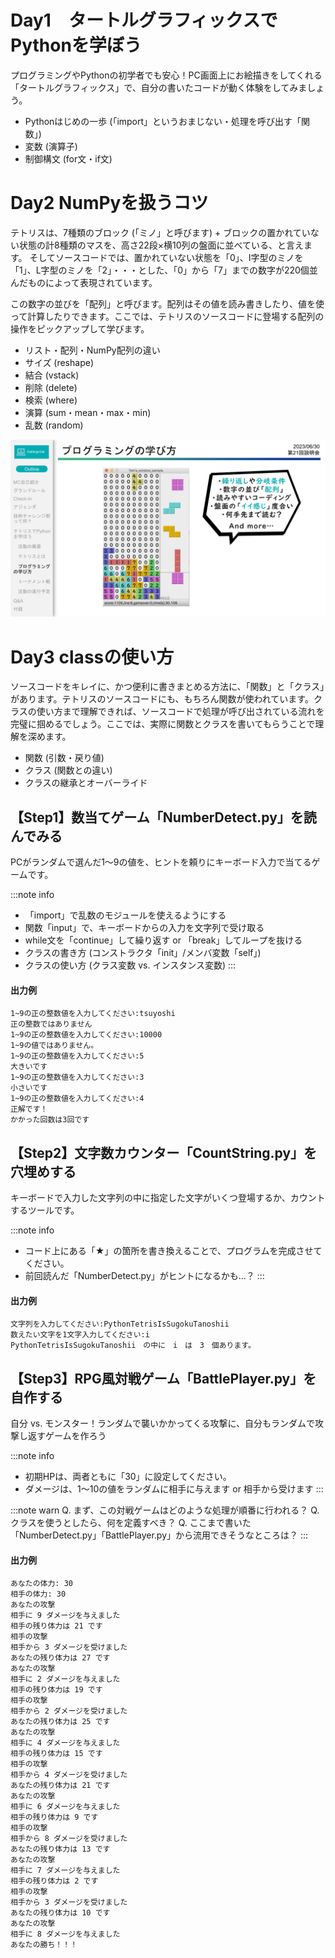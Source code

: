 # Day1　タートルグラフィックスでPythonを学ぼう
プログラミングやPythonの初学者でも安心！PC画面上にお絵描きをしてくれる「タートルグラフィックス」で、自分の書いたコードが動く体験をしてみましょう。
- Pythonはじめの一歩 (「import」というおまじない・処理を呼び出す「関数」)
- 変数 (演算子)
- 制御構文 (for文・if文)


# Day2 NumPyを扱うコツ
テトリスは、7種類のブロック (「ミノ」と呼びます) + ブロックの置かれていない状態の計8種類のマスを、高さ22段×横10列の盤面に並べている、と言えます。
そしてソースコードでは、置かれていない状態を「0」、I字型のミノを「1」、L字型のミノを「2」・・・とした、「0」から「7」までの数字が220個並んだものによって表現されています。

この数字の並びを「配列」と呼びます。配列はその値を読み書きしたり、値を使って計算したりできます。ここでは、テトリスのソースコードに登場する配列の操作をピックアップして学びます。
- リスト・配列・NumPy配列の違い
- サイズ (reshape)
- 結合 (vstack)
- 削除 (delete)
- 検索 (where)
- 演算 (sum・mean・max・min)
- 乱数 (random)

![説明会スライドp.12](/PythonTetris_p12.png)


# Day3 classの使い方
ソースコードをキレイに、かつ便利に書きまとめる方法に、「関数」と「クラス」があります。テトリスのソースコードにも、もちろん関数が使われています。クラスの使い方まで理解できれば、ソースコードで処理が呼び出されている流れを完璧に掴めるでしょう。ここでは、実際に関数とクラスを書いてもらうことで理解を深めます。
- 関数 (引数・戻り値)
- クラス (関数との違い)
- クラスの継承とオーバーライド


## 【Step1】数当てゲーム「NumberDetect.py」を読んでみる
PCがランダムで選んだ1〜9の値を、ヒントを頼りにキーボード入力で当てるゲームです。

:::note info
- 「import」で乱数のモジュールを使えるようにする
- 関数「input」で、キーボードからの入力を文字列で受け取る
- while文を「continue」して繰り返す or 「break」してループを抜ける
- クラスの書き方 (コンストラクタ「init」/メンバ変数「self」)
- クラスの使い方 (クラス変数 vs. インスタンス変数)
:::

#### 出力例
```
1~9の正の整数値を入力してください:tsuyoshi
正の整数ではありません
1~9の正の整数値を入力してください:10000
1~9の値ではありません。
1~9の正の整数値を入力してください:5
大きいです
1~9の正の整数値を入力してください:3
小さいです
1~9の正の整数値を入力してください:4
正解です！
かかった回数は3回です
```


## 【Step2】文字数カウンター「CountString.py」を穴埋めする
キーボードで入力した文字列の中に指定した文字がいくつ登場するか、カウントするツールです。

:::note info
- コード上にある「★」の箇所を書き換えることで、プログラムを完成させてください。
- 前回読んだ「NumberDetect.py」がヒントになるかも…？
:::

#### 出力例
```
文字列を入力してください:PythonTetrisIsSugokuTanoshii
数えたい文字を1文字入力してください:i
PythonTetrisIsSugokuTanoshii　の中に　i　は　3　個あります。
```

## 【Step3】RPG風対戦ゲーム「BattlePlayer.py」を自作する
自分 vs. モンスター！ランダムで襲いかかってくる攻撃に、自分もランダムで攻撃し返すゲームを作ろう

:::note info
- 初期HPは、両者ともに「30」に設定してください。
- ダメージは、1〜10の値をランダムに相手に与えます or 相手から受けます
:::

:::note warn
Q. まず、この対戦ゲームはどのような処理が順番に行われる？
Q. クラスを使うとしたら、何を定義すべき？
Q. ここまで書いた「NumberDetect.py」「BattlePlayer.py」から流用できそうなところは？
:::

#### 出力例
```
あなたの体力: 30
相手の体力: 30
あなたの攻撃
相手に 9 ダメージを与えました
相手の残り体力は 21 です
相手の攻撃
相手から 3 ダメージを受けました
あなたの残り体力は 27 です
あなたの攻撃
相手に 2 ダメージを与えました
相手の残り体力は 19 です
相手の攻撃
相手から 2 ダメージを受けました
あなたの残り体力は 25 です
あなたの攻撃
相手に 4 ダメージを与えました
相手の残り体力は 15 です
相手の攻撃
相手から 4 ダメージを受けました
あなたの残り体力は 21 です
あなたの攻撃
相手に 6 ダメージを与えました
相手の残り体力は 9 です
相手の攻撃
相手から 8 ダメージを受けました
あなたの残り体力は 13 です
あなたの攻撃
相手に 7 ダメージを与えました
相手の残り体力は 2 です
相手の攻撃
相手から 3 ダメージを受けました
あなたの残り体力は 10 です
あなたの攻撃
相手に 8 ダメージを与えました
あなたの勝ち！！！
```
